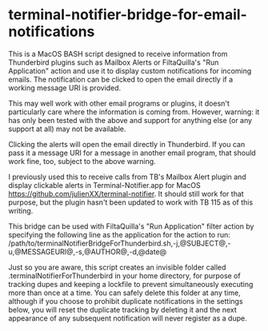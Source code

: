 # terminal-notifier-bridge-for-email-notifications
This is a MacOS BASH script designed to receive information from Thunderbird plugins such as Mailbox Alerts or FiltaQuilla's "Run Application" action and use it to display custom notifications for incoming emails. The notification can be clicked to open the email directly if a working message URI is provided. 

This may well work with other email programs or plugins, it doesn't particularly care where the information is coming from. However, warning: it has only been tested with the above and support for anything else (or any support at all) may not be available. 

Clicking the alerts will open the email directly in Thunderbird. If you can pass it a message URI for a message in another email program, that should work fine, too, subject to the above warning. 

I previously used this to receive calls from TB's Mailbox Alert plugin and display clickable alerts in Terminal-Notifier.app for MacOS <https://github.com/julienXX/terminal-notifier>. It should still work for that purpose, but the plugin hasn't been updated to work with TB 115 as of this writing.

This bridge can be used with FiltaQuilla's "Run Application" filter action by specifying the following line as the application for the action to run:
/path/to/terminalNotifierBridgeForThunderbird.sh,-j,@SUBJECT@,-u,@MESSAGEURI@,-s,@AUTHOR@,-d,@date@

Just so you are aware, this script creates an invisible folder called .terminalNotifierForThunderbird in your home directory, for purpose of tracking dupes and keeping a lockfile to prevent simultaneously executing more than once at a time. You can safely delete this folder at any time, although if you choose to prohibit duplicate notifications in the settings below, you will reset the duplicate tracking by deleting it and the next appearance of any subsequent notification will never register as a dupe.
